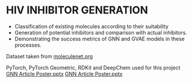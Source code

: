 # HIV INHIBITOR GENERATION

- Classification of existing molecules according to their suitability 
- Generation of potential inhibitors and comparison with actual inhibitors.
- Demonstrating the success metrics of GNN and GVAE models in these processes.

Dataset taken from [moleculenet.org](https://moleculenet.org/datasets-1)

PyTorch, PyTorch Geometric, RDKit and DeepChem used for this project
[GNN Article Poster.pptx](https://github.com/user-attachments/files/15749061/GNN.Article.Poster.pptx)
[GNN Article Poster.pptx](https://github.com/user-attachments/files/15749061/GNN.Article.Poster.pptx)

